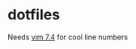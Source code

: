 # dotfiles

Needs [vim 7.4](http://www.linuxfromscratch.org/blfs/view/7.7/postlfs/vim.html) for cool line numbers
